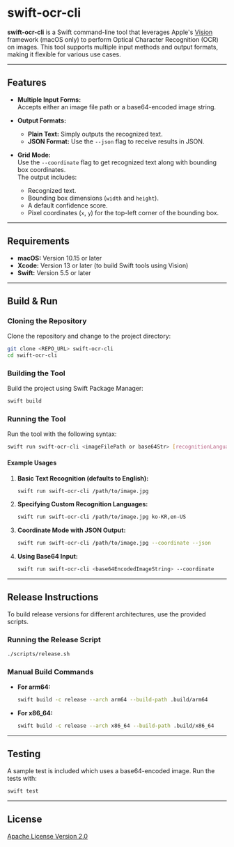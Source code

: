 # swift-ocr-cli

**swift-ocr-cli** is a Swift command-line tool that leverages Apple's [Vision](https://developer.apple.com/documentation/vision) framework (macOS only) to perform Optical Character Recognition (OCR) on images. This tool supports multiple input methods and output formats, making it flexible for various use cases.

---

## Features

- **Multiple Input Forms:**  
  Accepts either an image file path or a base64-encoded image string.

- **Output Formats:**  
  - **Plain Text:** Simply outputs the recognized text.  
  - **JSON Format:** Use the `--json` flag to receive results in JSON.

- **Grid Mode:**  
  Use the `--coordinate` flag to get recognized text along with bounding box coordinates.  
  The output includes:
  - Recognized text.
  - Bounding box dimensions (`width` and `height`).
  - A default confidence score.
  - Pixel coordinates (`x`, `y`) for the top-left corner of the bounding box.

---

## Requirements

- **macOS:** Version 10.15 or later
- **Xcode:** Version 13 or later (to build Swift tools using Vision)
- **Swift:** Version 5.5 or later

---

## Build & Run

### Cloning the Repository

Clone the repository and change to the project directory:

```bash
git clone <REPO_URL> swift-ocr-cli
cd swift-ocr-cli
```

### Building the Tool

Build the project using Swift Package Manager:

```bash
swift build
```

### Running the Tool

Run the tool with the following syntax:

```bash
swift run swift-ocr-cli <imageFilePath or base64Str> [recognitionLanguages] [--coordinate] [--json]
```

#### Example Usages

1. **Basic Text Recognition (defaults to English):**

    ```bash
    swift run swift-ocr-cli /path/to/image.jpg
    ```

2. **Specifying Custom Recognition Languages:**

    ```bash
    swift run swift-ocr-cli /path/to/image.jpg ko-KR,en-US
    ```

3. **Coordinate Mode with JSON Output:**

    ```bash
    swift run swift-ocr-cli /path/to/image.jpg --coordinate --json
    ```

4. **Using Base64 Input:**

    ```bash
    swift run swift-ocr-cli <base64EncodedImageString> --coordinate
    ```

---

## Release Instructions

To build release versions for different architectures, use the provided scripts.

### Running the Release Script

```bash
./scripts/release.sh
```

### Manual Build Commands

- **For arm64:**

    ```bash
    swift build -c release --arch arm64 --build-path .build/arm64
    ```

- **For x86_64:**

    ```bash
    swift build -c release --arch x86_64 --build-path .build/x86_64
    ```

---

## Testing

A sample test is included which uses a base64-encoded image. Run the tests with:

```bash
swift test
```

---

## License

[Apache License Version 2.0](./LICENSE)
